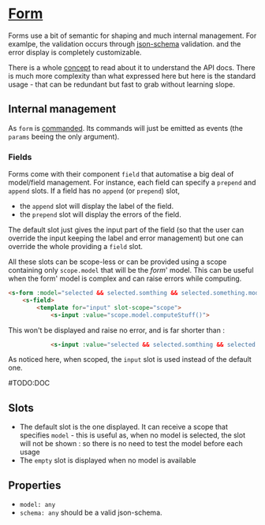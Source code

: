 # [Form](https://semantic-ui.com/collections/form.html)

Forms use a bit of semantic for shaping and much internal management. For examlpe, the validation occurs through [json-schema](http://json-schema.org/) validation. and the error display is completely customizable.

There is a whole [concept](../concepts/form.md) to read about it to understand the API docs. There is much more complexity than what expressed here but here is the standard usage - that can be redundant but fast to grab without learning slope.
## Internal management

As `form` is [commanded](../concepts/commanded.md). Its commands will just be emitted as events (the `params` beeing the only argument).

### Fields
Forms come with their component `field` that automatise a big deal of model/field management. For instance, each field can specify a `prepend` and `append` slots. If a field has no `append` (or `prepend`) slot,
- the `append` slot will display the label of the field.
- the `prepend` slot will display the errors of the field.

The default slot just gives the input part of the field (so that the user can override the input keeping the label and error management) but one can override the whole providing a `field` slot.

All these slots can be scope-less or can be provided using a scope containing only `scope.model` that will be the *form*' model. This can be useful when the form' model is complex and can raise errors while computing.
```html
<s-form :model="selected && selected.somthing && selected.something.model">
	<s-field>
		<template for="input" slot-scope="scope">
			<s-input :value="scope.model.computeStuff()">
```
This won't be displayed and raise no error, and is far shorter than :
```html
			<s-input :value="selected && selected.somthing && selected.something.model && selected.something.model.computeStuff()">
```

As noticed here, when scoped, the `input` slot is used instead of the default one.

#TODO:DOC
## Slots

- The default slot is the one displayed. It can receive a scope that specifies `model` - this is useful as, when no model is selected, the slot will not be shown : so there is no need to test the model before each usage
- The `empty` slot is displayed when no model is available

## Properties
- `model: any`
- `schema: any` should be a valid json-schema.